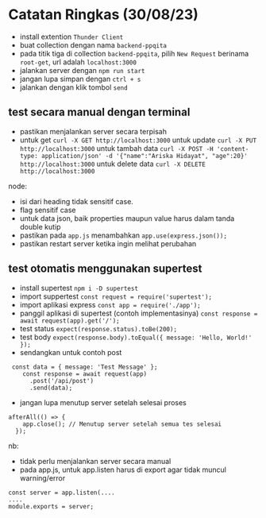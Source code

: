 # Catatan Ringkas (30/08/23)

- install extention `Thunder Client`
- buat collection dengan nama `backend-ppqita`
- pada titik tiga di collection `backend-ppqita`, pilih `New Request` berinama `root-get`, url adalah `localhost:3000`
- jalankan server dengan `npm run start`
- jangan lupa simpan dengan `ctrl + s`
- jalankan dengan klik tombol `send`

## test secara manual dengan terminal

- pastikan menjalankan server secara terpisah
- untuk get
  `curl -X GET http://localhost:3000`
  untuk update
  `curl -X PUT http://localhost:3000`
  untuk tambah data
  `curl -X POST -H 'content-type: application/json' -d '{"name":"Ariska Hidayat", "age":20}' http://localhost:3000`
  untuk delete data
  `curl -X DELETE http://localhost:3000`

node:

- isi dari heading tidak sensitif case.
- flag sensitif case
- untuk data json, baik properties maupun value harus dalam tanda double kutip
- pastikan pada `app.js` menambahkan `app.use(express.json());`
- pastikan restart server ketika ingin melihat perubahan

## test otomatis menggunakan supertest

- install supertest
  `npm i -D supertest`
- import suppertest
  `const request = require('supertest');`
- import aplikasi express
  `const app = require('./app');`
- panggil aplikasi di supertest (contoh implementasinya)
  `const response = await request(app).get('/');`
- test status
  `expect(response.status).toBe(200);`
- test body
  `expect(response.body).toEqual({ message: 'Hello, World!' });`
- sendangkan untuk contoh post

```
 const data = { message: 'Test Message' };
    const response = await request(app)
      .post('/api/post')
      .send(data);
```

- jangan lupa menutup server setelah selesai proses

```
afterAll(() => {
    app.close(); // Menutup server setelah semua tes selesai
  });
```

nb:

- tidak perlu menjalankan server secara manual
- pada app.js, untuk app.listen harus di export agar tidak muncul warning/error

```
const server = app.listen(....
....
module.exports = server;

```
